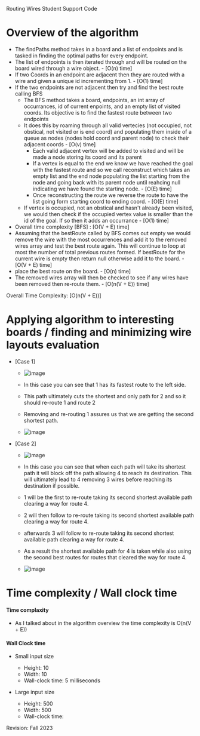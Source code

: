 Routing Wires Student Support Code

# Overview of the algorithm

* The findPaths method takes in a board and a list of endpoints and is tasked in finding the optimal paths for every endpoint.
* The list of endpoints is then iterated through and will be routed on the board wired through a wire object. - [O(n) time]
* If two Coords in an endpoint are adjacent then they are routed with a wire and given a unique id incrementing from 1. - [O(1) time]
* If the two endpoints are not adjacent then try and find the best route calling BFS
  * The BFS method takes a board, endpoints, an int array of occurrances, id of current enpoints, and an empty list of visited coords. Its objective is to find the fastest route between two endpoints
  * It does this by roaming through all valid vertecies (not occupied, not obstical, not visited or is end coord) and populating them inside of a queue as nodes (nodes hold coord and parent node) to check their adjacent coords - [O(v) time]
    * Each valid adjacent vertex will be added to visited and will be made a node storing its coord and its parent 
    * If a vertex is equal to the end we know we have reached the goal with the fastest route and so we call reconstruct which takes an empty list and the end node populating the list starting from the node and going back with its parent node until reahcing null indicating we have found the starting node. - [O(E) time]
    * Once reconstructing the route we reverse the route to have the list going form starting coord to ending coord. - [O(E) time]
  * If vertex is occupied, not an obstical and hasn't already been visited, we would then check if the occupied vertex value is smaller than the id of the goal. If so then it adds an occurrance - [O(1) time]
* Overall time complexity [BFS] : [O(V + E) time]
* Assuming that the bestRoute called by BFS comes out empty we would remove the wire with the most occurrences and add it to the removed wires array and test the best route again. This will continue to loop at most the number of total previous routes formed. If bestRoute for the current wire is empty then return null otherwise add it to the board. - [O(V + E) time]
* place the best route on the board. - [O(n) time]
* The removed wires array will then be checked to see if any wires have been removed then re-route them. - [O(n(V + E)) time]

Overall Time Complexity: [O(n(V + E))]

# Applying algorithm to interesting boards / finding and minimizing wire layouts evaluation

* [Case 1]
  * ![image](https://github.com/Yuskur/routing_wires/assets/123311946/e4614fd3-0aaa-4d70-8255-83edc27e0d12)
  
  * In this case you can see that 1 has its fastest route to the left side.
  * This path ultimately cuts the shortest and only path for 2 and so it should re-route 1 and route 2
  * Removing and re-routing 1 assures us that we are getting the second shortest path.
 
  * ![image](https://github.com/Yuskur/routing_wires/assets/123311946/f8e92027-88a0-4207-b0eb-d80051b7e09e)

* [Case 2]
  * ![image](https://github.com/Yuskur/routing_wires/assets/123311946/6289a76f-b942-4a63-b11e-2aacdfe9bd38)
 
  * In this case you can see that when each path will take its shortest path it will block off the path allowing 4 to reach its destination. This will ultimately lead to 4 removing 3 wires before reaching its destination if possible.
  * 1 will be the first to re-route taking its second shortest available path clearing a way for route 4.
  * 2 will then follow to re-route taking its second shortest available path clearing a way for route 4.
  * afterwards 3 will follow to re-route taking its second shortest available path clearing a way for route 4.
  * As a result the shortest available path for 4 is taken while also using the second best routes for routes that cleared the way for route 4.

  * ![image](https://github.com/Yuskur/routing_wires/assets/123311946/87e14513-9a0e-4c2d-8de6-cb7f6b9422f2)


# Time complexity / Wall clock time

#### Time complaxity
 * As I talked about in the algorithm overview the time complexity is O(n(V + E))

#### Wall Clock time

* Small input size
  * Height: 10
  * Width: 10
  * Wall-clock time: 5 milliseconds
 
* Large input size
  * Height: 500
  * Width: 500
  * Wall-clock time: 



Revision: Fall 2023
